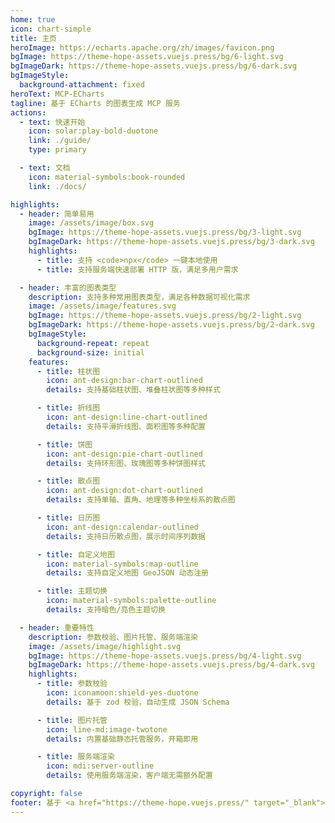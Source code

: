 ```yaml
---
home: true
icon: chart-simple
title: 主页
heroImage: https://echarts.apache.org/zh/images/favicon.png
bgImage: https://theme-hope-assets.vuejs.press/bg/6-light.svg
bgImageDark: https://theme-hope-assets.vuejs.press/bg/6-dark.svg
bgImageStyle:
  background-attachment: fixed
heroText: MCP-ECharts
tagline: 基于 ECharts 的图表生成 MCP 服务
actions:
  - text: 快速开始
    icon: solar:play-bold-duotone
    link: ./guide/
    type: primary

  - text: 文档
    icon: material-symbols:book-rounded
    link: ./docs/

highlights:
  - header: 简单易用
    image: /assets/image/box.svg
    bgImage: https://theme-hope-assets.vuejs.press/bg/3-light.svg
    bgImageDark: https://theme-hope-assets.vuejs.press/bg/3-dark.svg
    highlights:
      - title: 支持 <code>npx</code> 一键本地使用
      - title: 支持服务端快速部署 HTTP 版，满足多用户需求

  - header: 丰富的图表类型
    description: 支持多种常用图表类型，满足各种数据可视化需求
    image: /assets/image/features.svg
    bgImage: https://theme-hope-assets.vuejs.press/bg/2-light.svg
    bgImageDark: https://theme-hope-assets.vuejs.press/bg/2-dark.svg
    bgImageStyle:
      background-repeat: repeat
      background-size: initial
    features:
      - title: 柱状图
        icon: ant-design:bar-chart-outlined
        details: 支持基础柱状图、堆叠柱状图等多种样式

      - title: 折线图
        icon: ant-design:line-chart-outlined
        details: 支持平滑折线图、面积图等多种配置

      - title: 饼图
        icon: ant-design:pie-chart-outlined
        details: 支持环形图、玫瑰图等多种饼图样式

      - title: 散点图
        icon: ant-design:dot-chart-outlined
        details: 支持单轴、直角、地理等多种坐标系的散点图

      - title: 日历图
        icon: ant-design:calendar-outlined
        details: 支持日历散点图，展示时间序列数据

      - title: 自定义地图
        icon: material-symbols:map-outline
        details: 支持自定义地图 GeoJSON 动态注册

      - title: 主题切换
        icon: material-symbols:palette-outline
        details: 支持暗色/亮色主题切换

  - header: 重要特性
    description: 参数校验、图片托管、服务端渲染
    image: /assets/image/highlight.svg
    bgImage: https://theme-hope-assets.vuejs.press/bg/4-light.svg
    bgImageDark: https://theme-hope-assets.vuejs.press/bg/4-dark.svg
    highlights:
      - title: 参数校验
        icon: iconamoon:shield-yes-duotone
        details: 基于 zod 校验，自动生成 JSON Schema

      - title: 图片托管
        icon: line-md:image-twotone
        details: 内置基础静态托管服务，开箱即用

      - title: 服务端渲染
        icon: mdi:server-outline
        details: 使用服务端渲染，客户端无需额外配置

copyright: false
footer: 基于 <a href="https://theme-hope.vuejs.press/" target="_blank">Vuepress Theme Hope</a> | Apache-2.0 Licensed
---
```

